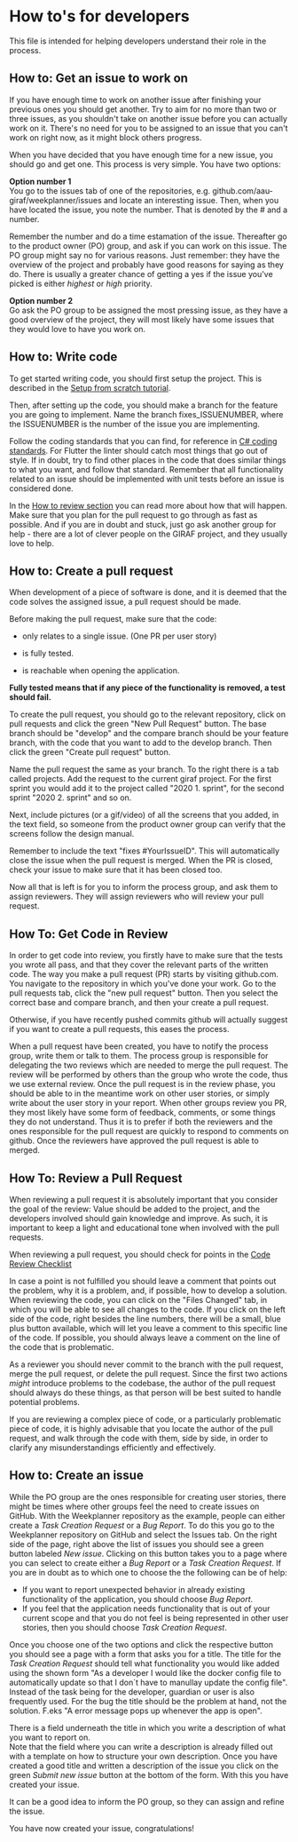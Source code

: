 # How to's for developers
This file is intended for helping developers understand their role in the process.

## How to: Get an issue to work on
If you have enough time to work on another issue after finishing your previous ones you should get another.
Try to aim for no more than two or three issues, as you shouldn't take on another issue before you can actually work on it.
There's no need for you to be assigned to an issue that you can't work on right now, as it might block others progress.

When you have decided that you have enough time for a new issue, you should go and get one.
This process is very simple.
You have two options:

**Option number 1**  
You go to the issues tab of one of the repositories, e.g. github.com/aau-giraf/weekplanner/issues and locate an interesting issue.
Then, when you have located the issue, you note the number.
That is denoted by the # and a number.

Remember the number and do a time estamation of the issue.
Thereafter go to the product owner (PO) group, and ask if you can work on this issue.
The PO group might say no for various reasons.
Just remember: they have the overview of the project and probably have good reasons for saying as they do.
There is usually a greater chance of getting a yes if the issue you've picked is either *highest* or *high* priority.

**Option number 2**  
Go ask the PO group to be assigned the most pressing issue, as they have a good overview of the project, they will most likely have some issues that they would love to have you work on.

## How to: Write code
To get started writing code, you should first setup the project.
This is described in the [Setup from scratch tutorial](../getting_started/tutorials/setup_from_scratch.md).

Then, after setting up the code, you should make a branch for the feature you are going to implement.
Name the branch fixes_ISSUENUMBER, where the ISSUENUMBER is the number of the issue you are implementing.

Follow the coding standards that you can find, for reference in [C# coding standards](../development/coding_standard.md).
For Flutter the linter should catch most things that go out of style.
If in doubt, try to find other places in the code that does similar things to what you want, and follow that standard.
Remember that all functionality related to an issue should be implemented with unit tests before an issue is considered done.

In the [How to review section](#how-to-review-a-pull-request) you can read more about how that will happen.
Make sure that you plan for the pull request to go through as fast as possible.
And if you are in doubt and stuck, just go ask another group for help - there are a lot of clever people on the GIRAF project, and they usually love to help.

## How to: Create a pull request
When development of a piece of software is done, and it is deemed that
the code solves the assigned issue, a pull request should be made.

Before making the pull request, make sure that the code:

  - only relates to a single issue. (One PR per user story)

  - is fully tested.

  - is reachable when opening the application.

**Fully tested means that if any piece of the functionality is removed, a test should fail.**

To create the pull request, you should go to the relevant repository, click on pull requests and click the green "New Pull Request" button. The base branch should be "develop" and
the compare branch should be your feature branch, with the code that you
want to add to the develop branch. Then click the green "Create pull
request" button.

Name the pull request the same as your branch. To the right there is a tab called projects. Add the request to the current giraf project. For the first sprint you would add it to the project called "2020 1. sprint", for the second sprint "2020 2. sprint" and so on.   

Next, include pictures (or a gif/video) of all the screens that you added, in the text field, so someone from the product owner group can verify that the
screens follow the design manual.

Remember to include the text "fixes \#YourIssueID". This will automatically close the issue when the pull request is merged.
When the PR is closed, check your issue to make sure that it has been closed too.

Now all that is left is for you to inform the process group, and ask them to assign reviewers. They will assign reviewers who will review your pull request.

## How To: Get Code in Review
In order to get code into review, you firstly have to make sure that the tests you wrote all pass, and that they cover the relevant parts of the written code. The way you make a pull request (PR) starts by visiting github.com. You navigate to the repository in which you've done your work. Go to the pull requests tab, click the "new pull request" button. Then you select the correct base and compare branch, and then your create a pull request.

Otherwise, if you have recently pushed commits github will actually suggest if you want to create a pull requests, this eases the process. 

When a pull request have been created, you have to notify the process group, write them or talk to them. The process group is responsible for delegating the two reviews which are needed to merge the pull request.
The review will be performed by others than the group who wrote the code, thus we use external review.
Once the pull request is in the review phase, you should be able to in the meantime work on other user stories, or simply write about the user story in your report.
When other groups review you PR, they most likely have some form of feedback, comments, or some things they do not understand.
Thus it is to prefer if both the reviewers and the ones responsible for the pull request are quickly to respond to comments on github.
Once the reviewers have approved the pull request is able to merged.

## How To: Review a Pull Request
When reviewing a pull request it is absolutely important that you consider the goal of the review: Value should be added to the project, and the developers involved should gain knowledge and improve.
As such, it is important to keep a light and educational tone when involved with the pull requests.

When reviewing a pull request, you should check for points in the [Code Review Checklist](./review_checklists/review_checklist_code.md)

In case a point is not fulfilled you should leave a comment that points out the problem, why it is a problem, and, if possible, how to develop a solution. When reviewing the code, you can click on the "Files Changed" tab, in which you will be able to see all changes to the code. If you click on the left side of the code, right besides the line numbers, there will be a small, blue plus button available, which will let you leave a comment to this specific line of the code. If possible, you should always leave a comment on the line of the code that is problematic.

As a reviewer you should never commit to the branch with the pull request, merge the pull request, or delete the pull request. Since the first two actions *might* introduce problems to the codebase, the author of the pull request should always do these things, as that person will be best suited to handle potential problems.

If you are reviewing a complex piece of code, or a particularly problematic piece of code, it is highly advisable that you locate the author of the pull request, and walk through the code with them, side by side, in order to clarify any misunderstandings efficiently and effectively.

## How to: Create an issue
While the PO group are the ones responsible for creating user stories, there might be times where other groups feel the need to create issues on GitHub.
With the Weekplanner repository as the example, people can either create a *Task Creation Request* or a *Bug Report*. To do this you go to the Weekplanner repository on GitHub and select the Issues tab. On the right side of the page, right above the list of issues you should see a green button labeled *New issue*. Clicking on this button takes you to a page where you can select to create either a *Bug Report* or a *Task Creation Request*. If you are in doubt as to which one to choose the the following can be of help:

* If you want to report unexpected behavior in already existing functionality of the application, you should choose *Bug Report*.
* If you feel that the application needs functionality that is out of your current scope and that you do not feel is being represented in other user stories, then you should choose *Task Creation Request*.

Once you choose one of the two options and click the respective button you should see a page with a form that asks you for a title.
The title for the *Task Creation Request* should tell what functionality you would like added using the shown form "As a developer I would like the docker config file to automatically update so that I don´t have to manullay update the config file". 
Instead of the task being for the developer, guardian or user is also frequently used.
For the bug the title should be the problem at hand, not the solution. F.eks "A error message pops up whenever the app is open".
  
There is a field underneath the title in which you write a description of what you want to report on.  
Note that the field where you can write a description is already filled out with a template on how to structure your own description. 
Once you have created a good title and written a description of the issue you click on the green *Submit new issue* button at the bottom of the form. With this you have created your issue.

It can be a good idea to inform the PO group, so they can assign and refine the issue.

You have now created your issue, congratulations!
